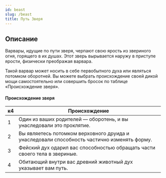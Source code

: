 ```yaml
---
id: beast
slug: /beast
title: Путь Зверя
---
```

## Описание
Варвары, идущие по пути зверя, черпают свою ярость из звериного огня, горящего в их душах. Этот зверь вырывается наружу в приступе ярости, физически преображая варвара.

Такой варвар может носить в себе первобытного духа или являться потомком оборотней. Вы можете выбрать происхождение своей дикой мощи самостоятельно или совершить бросок по таблице «Происхождение зверя».
#### Происхождение зверя

| к4  | Происхождение                                                                               |
| --- | ------------------------------------------------------------------------------------------- |
| 1   | Один из ваших родителей — оборотень, и вы унаследовали это проклятие.                       |
| 2   | Вы являетесь потомком верховного друида и унаследовали способность частично изменять форму. |
| 3   | Фейский дух одарил вас способностью обращать части своего тела в звериные.                  |
| 4   | Обитающий внутри вас древний животный дух указывает вам путь.                               |